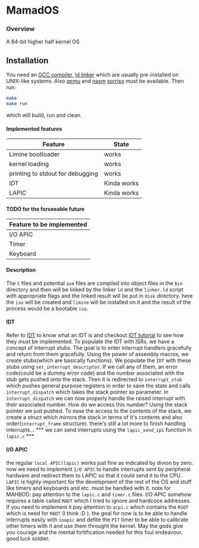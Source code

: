 # MamadOS

### Overview
A 64-bit higher half kernel OS

## Installation
You need an [GCC compiler](https://gcc.gnu.org/), [ld linker](https://www.gnu.org/software/binutils/) 
which are usually pre-installed on UNIX-like systems. Also [qemu](https://www.qemu.org/) and [nasm](https://www.nasm.us/) 
[xorriso](https://www.gnu.org/software/xorriso/) must be available. 
Then run:
```sh
make
make run
```
which will build, run and clean.

#### Implemented features
| Feature | State |
| ------- | -------|
| Limine bootloader | works |
| kernel loading | works |
| printing to stdout for debugging | works |
| IDT | Kinda works |
| LAPIC | Kinda works |

#### TODO for the forseeable future
| Feature to be implemented |
| ------- |
| I/O APIC |
| Timer |
| Keyboard |

#### Description
The `C` files and potential `asm` files are compiled into object files in the `bin` 
directory and then will be linked by the linker `ld` and the `linker.ld` script with 
appropriate flags and the linked result will be put in `disk` directory. here the `iso` 
will be created and `limine` will be installed on it and the result of the process would 
be a bootable `iso`.

#### IDT 
Refer to [IDT](https://wiki.osdev.org/Interrupt_Descriptor_Table) to know what an IDT is and checkout 
[IDT tutorial](https://wiki.osdev.org/Interrupts_tutorial) to see how they must be implemented. 
To populate the IDT with ISRs, we have a concept of interrupt stubs. The goal is to enter interrupt handlers 
gracefully and return from them gracefully. Using the power of assembly macros, we create stubs(which are basically functions). 
We populate the `IDT` with these stubs using `set_interrupt_descriptor`. If we call any of them, an error code(could be a dummy error code) 
and the number associated with the stub gets pushed onto the stack. Then it is redirected to `interrupt_stub` which pushes general purpose 
registers in order to save the state and calls `interrupt_dispatch` which takes the stack pointer as parameter. In `interrupt_dispatch` we 
can now properly handle the raised interrupt with their associated number. How do we access this number? Using the stack pointer we just pushed. 
To ease the access to the contents of the stack, we create a struct which mirrors the stack in terms of it's contents and also order(`interrupt_frame` structure).
there's still a lot more to finish handling interrupts...
*** we can send interrupts using the `lapic_send_ipi` function in `lapic.c` ***

#### I/O APIC
the regular `local APIC(lapic)` works just fine as indicated by divion by zero. 
now we need to implement `I/O APIC` to handle interrupts sent by peripheral hardware 
and redirect them to LAPIC so that it could send it to the CPU. `LAPIC` is highly important
for the development of the rest of the OS and stuff like timers and keyboards and etc. must 
be handled with it. 
note for MAHBOD: pay attention to the `lapic.c` and `timer.c` files. I/O APIC somehow requires a table 
called `MADT` which I tried to ignore and hardcoce addresses. If you need to implement it pay attention to
`acpi.c` which contains the `RSDT` which is need for `MADT` (I think :D ).
the goal for now is to be able to handle interrupts easily with `ioapic` and defite the `PIT` timer to be able
to calibrate other timers with it and use them throught the kernel.
May the gods give you courage and the mental fortification needed for this foul endeavour. good luck soldier.
